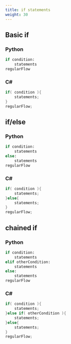 ```yaml
---
title: if statements
weight: 30
---
```


## Basic if
### Python
```python
if condition:
    statements
regularFlow
```

### C#
```cs
if( condition ){
    statements;
}
regularFlow;
```

## if/else
### Python
```python
if condition:
    statements
else:
    statements
regularFlow
```

### C#
```cs
if( condition ){
    statements;
}else{
    statements;
}
regularFlow;
```

## chained if
### Python
```python
if condition:
    statements
elif otherCondition:
    statements
else:
    statements
regularFlow
```

### C#
```cs
if( condition ){
    statements;
}else if( otherCondition ){
    statements;
}else{
    statements;
}
regularFlow;

